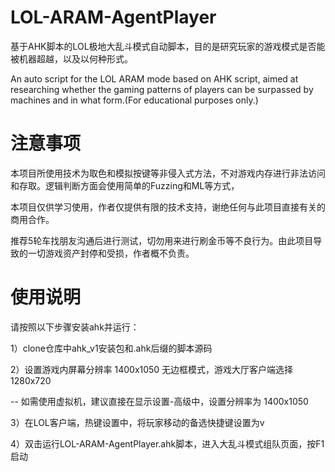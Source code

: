 # LOL-ARAM-AgentPlayer
基于AHK脚本的LOL极地大乱斗模式自动脚本，目的是研究玩家的游戏模式是否能被机器超越，以及以何种形式。

An auto script for the LOL ARAM mode based on AHK script, aimed at researching whether the gaming patterns of players can be surpassed by machines and in what form.(For educational purposes only.)

# 注意事项
本项目所使用技术为取色和模拟按键等非侵入式方法，不对游戏内存进行非法访问和存取。逻辑判断方面会使用简单的Fuzzing和ML等方式，

本项目仅供学习使用，作者仅提供有限的技术支持，谢绝任何与此项目直接有关的商用合作。

推荐5轮车找朋友沟通后进行测试，切勿用来进行刷金币等不良行为。由此项目导致的一切游戏资产封停和受损，作者概不负责。

# 使用说明
请按照以下步骤安装ahk并运行：

1）clone仓库中ahk_v1安装包和.ahk后缀的脚本源码

2）设置游戏内屏幕分辨率 1400x1050 无边框模式，游戏大厅客户端选择 1280x720 

  -- 如需使用虚拟机，建议直接在显示设置-高级中，设置分辨率为 1400x1050
  
3）在LOL客户端，热键设置中，将玩家移动的备选快捷键设置为v

4）双击运行LOL-ARAM-AgentPlayer.ahk脚本，进入大乱斗模式组队页面，按F1启动

